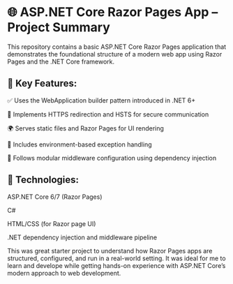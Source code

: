 # 🌐 ASP.NET Core Razor Pages App – Project Summary
This repository contains a basic ASP.NET Core Razor Pages application that demonstrates the foundational structure of a modern web app using Razor Pages and the .NET Core framework.

## 🔧 Key Features:
✅ Uses the WebApplication builder pattern introduced in .NET 6+

🔐 Implements HTTPS redirection and HSTS for secure communication

🌍 Serves static files and Razor Pages for UI rendering

🚦 Includes environment-based exception handling

🧩 Follows modular middleware configuration using dependency injection

## 📁 Technologies:
ASP.NET Core 6/7 (Razor Pages)

C#

HTML/CSS (for Razor page UI)

.NET dependency injection and middleware pipeline

This was great starter project to understand how Razor Pages apps are structured, configured, and run in a real-world setting. It was ideal for me to learn and develope while getting hands-on experience with ASP.NET Core’s modern approach to web development.
